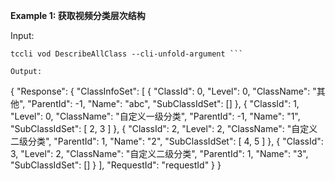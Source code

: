 **Example 1: 获取视频分类层次结构**



Input: 

```
tccli vod DescribeAllClass --cli-unfold-argument ```

Output: 
```
{
    "Response": {
        "ClassInfoSet": [
            {
                "ClassId": 0,
                "Level": 0,
                "ClassName": "其他",
                "ParentId": -1,
                "Name": "abc",
                "SubClassIdSet": []
            },
            {
                "ClassId": 1,
                "Level": 0,
                "ClassName": "自定义一级分类",
                "ParentId": -1,
                "Name": "1",
                "SubClassIdSet": [
                    2,
                    3
                ]
            },
            {
                "ClassId": 2,
                "Level": 2,
                "ClassName": "自定义二级分类",
                "ParentId": 1,
                "Name": "2",
                "SubClassIdSet": [
                    4,
                    5
                ]
            },
            {
                "ClassId": 3,
                "Level": 2,
                "ClassName": "自定义二级分类",
                "ParentId": 1,
                "Name": "3",
                "SubClassIdSet": []
            }
        ],
        "RequestId": "requestId"
    }
}
```

